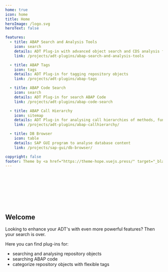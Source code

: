 ```yaml
---
home: true
icon: home
title: Home
heroImage: /logo.svg
heroText: false

features:
  - title: ABAP Search and Analysis Tools
    icon: search
    details: ADT Plug-in with advanced object search and CDS analysis functionality
    link: /projects/adt-plugins/abap-search-and-analysis-tools

  - title: ABAP Tags
    icon: tags
    details: ADT Plug-in for tagging repository objects
    link: /projects/adt-plugins/abap-tags

  - title: ABAP Code Search
    icon: search
    details: ADT Plug-in for search ABAP Code
    link: /projects/adt-plugins/abap-code-search

  - title: ABAP Call Hierarchy
    icon: sitemap
    details: ADT Plug-in for analysing call hierarchies of methods, function modules or subroutines
    link: /projects/adt-plugins/abap-callhierarchy/

  - title: DB Browser
    icon: table
    details: SAP GUI program to analyse database content
    link: /projects/sap-gui/db-browser/

copyright: false
footer: Theme by <a href="https://theme-hope.vuejs.press/" target="_blank">VuePress Theme Hope</a> | Copyright © 2021-present Ludwig Stockbauer-Muhr
---
```


<div style="height:100px"></div>

## Welcome

Looking to enhance your ADT's with even more powerful features? Then your search is over.

Here you can find plug-ins for:

- searching and analysing repository objects
- searching ABAP code
- categorize repository objects with flexible tags
